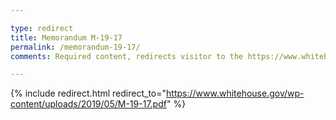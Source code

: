 ```yaml
---

type: redirect
title: Memorandum M-19-17
permalink: /memorandum-19-17/
comments: Required content, redirects visitor to the https://www.whitehouse.gov to the Memorandum M-19-17. 

---
```


{% include redirect.html redirect_to="https://www.whitehouse.gov/wp-content/uploads/2019/05/M-19-17.pdf" %}

<!-- See: _includes/redirect.html for how this redirect works -->